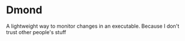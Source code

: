 # Dmond

A lightweight way to monitor changes in an executable. Because I don't
trust other people's stuff
